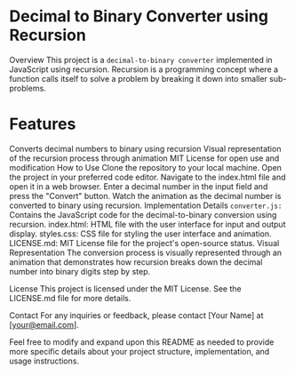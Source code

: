 # Decimal to Binary Converter using Recursion
Overview
This project is a `decimal-to-binary converter` implemented in JavaScript using recursion. Recursion is a programming concept where a function calls itself to solve a problem by breaking it down into smaller sub-problems.

# Features
Converts decimal numbers to binary using recursion
Visual representation of the recursion process through animation
MIT License for open use and modification
How to Use
Clone the repository to your local machine.
Open the project in your preferred code editor.
Navigate to the index.html file and open it in a web browser.
Enter a decimal number in the input field and press the "Convert" button.
Watch the animation as the decimal number is converted to binary using recursion.
Implementation Details
`converter.js:` Contains the JavaScript code for the decimal-to-binary conversion using recursion.
index.html: HTML file with the user interface for input and output display.
styles.css: CSS file for styling the user interface and animation.
LICENSE.md: MIT License file for the project's open-source status.
Visual Representation
The conversion process is visually represented through an animation that demonstrates how recursion breaks down the decimal number into binary digits step by step.

License
This project is licensed under the MIT License. See the LICENSE.md file for more details.

Contact
For any inquiries or feedback, please contact [Your Name] at [your@email.com].

Feel free to modify and expand upon this README as needed to provide more specific details about your project structure, implementation, and usage instructions.
